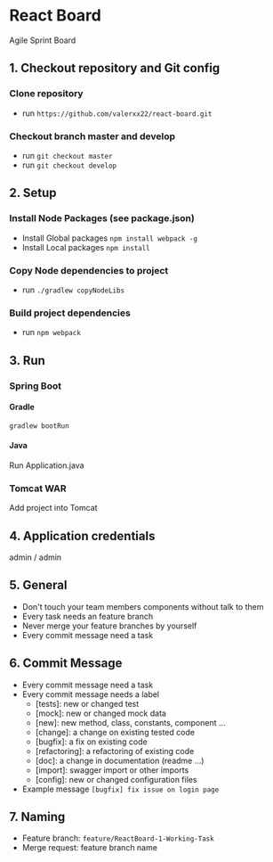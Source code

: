 # React Board
Agile Sprint Board

## 1. Checkout repository and Git config
### Clone repository
- run `https://github.com/valerxx22/react-board.git`

### Checkout branch **master** and **develop**
- run `git checkout master`
- run `git checkout develop`

## 2. Setup
### Install Node Packages (see package.json)
- Install Global packages `npm install webpack -g`
- Install Local packages `npm install`

### Copy Node dependencies to project
- run `./gradlew copyNodeLibs`

### Build project dependencies
- run `npm webpack`

## 3. Run
### Spring Boot
#### Gradle
    gradlew bootRun
#### Java
Run Application.java
### Tomcat WAR
Add project into Tomcat

## 4. Application credentials
admin / admin

## 5. General
- Don't touch your team members components without talk to them
- Every task needs an feature branch
- Never merge your feature branches by yourself
- Every commit message need a task

## 6. Commit Message
- Every commit message need a task
- Every commit message needs a label
    - [tests]: new or changed test
    - [mock]: new or changed mock data
    - [new]: new method, class, constants, component ...
    - [change]: a change on existing tested code
    - [bugfix]: a fix on existing code
    - [refactoring]: a refactoring of existing code
    - [doc]: a change in documentation (readme ...)
    - [import]: swagger import or other imports
    - [config]: new or changed configuration files
- Example message
    `[bugfix] fix issue on login page`

## 7. Naming
- Feature branch: `feature/ReactBoard-1-Working-Task`
- Merge request: feature branch name
